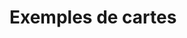 # Exemples de cartes


<ZoomImg
    src="./example_map_climbing_in_paris.png"
    alt="Carte 'Climbing in Paris'"
    caption="Climbing in Paris (Réalisation: Ronan Ysebaert)"
/>

<ZoomImg
    src="./example_map_europe_1.png"
    alt="Carte 'Où sont les jeunes en Europe'"
    caption="Où sont les jeunes en Europe (Réalisation: Ronan Ysebaert)"
/>
